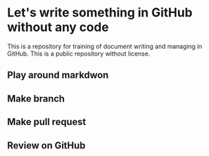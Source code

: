 # Let's write something in GitHub without any code
This is a repository for training of document writing and managing in GitHub.
This is a public repository without license.

## Play around markdwon

## Make branch

## Make pull request

## Review on GitHub

## 
